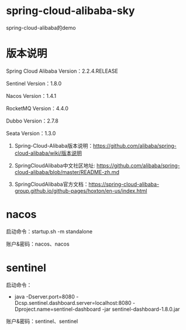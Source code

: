 # spring-cloud-alibaba-sky
spring-cloud-alibaba的demo

# 版本说明
Spring Cloud Alibaba Version：2.2.4.RELEASE

Sentinel Version：1.8.0

Nacos Version：1.4.1

RocketMQ Version：4.4.0

Dubbo Version：2.7.8

Seata Version：1.3.0

1. Spring-Cloud-Alibaba版本说明：https://github.com/alibaba/spring-cloud-alibaba/wiki/版本说明

3. SpringCloudAlibaba中文社区地址: https://github.com/alibaba/spring-cloud-alibaba/blob/master/README-zh.md

2. SpringCloudAlibaba官方文档：https://spring-cloud-alibaba-group.github.io/github-pages/hoxton/en-us/index.html

# nacos
启动命令：startup.sh -m standalone

账户&密码：nacos、nacos

# sentinel
启动命令：
- java -Dserver.port=8080 -Dcsp.sentinel.dashboard.server=localhost:8080 -Dproject.name=sentinel-dashboard -jar sentinel-dashboard-1.8.0.jar

账户&密码：sentinel、sentinel
